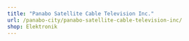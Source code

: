```yaml
---
title: "Panabo Satellite Cable Television Inc."
url: /panabo-city/panabo-satellite-cable-television-inc/
shop: Elektronik
---
```

